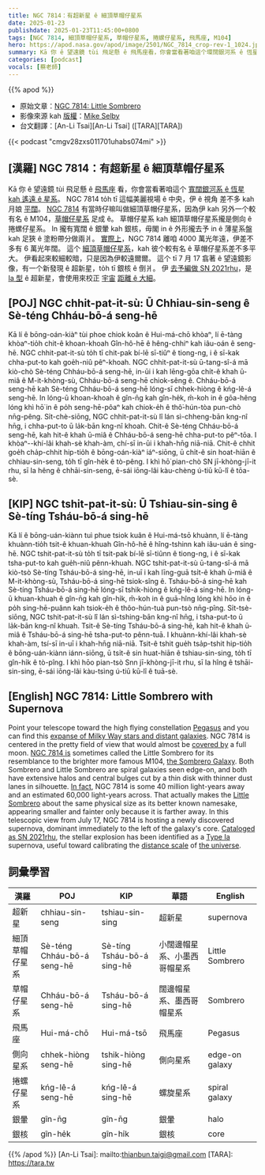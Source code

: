 ```yaml
---
title: NGC 7814：有超新星 ê 細頂草帽仔星系
date: 2025-01-23
publishdate: 2025-01-23T11:45:00+0800
tags: [NGC 7814, 細頂草帽仔星系, 草帽仔星系, 捲螺仔星系, 飛馬座, M104]
hero: https://apod.nasa.gov/apod/image/2501/NGC_7814_crop-rev-1_1024.jpg
summary: Kā 你 ê 望遠鏡 tùi 飛足懸 ê 飛馬座看，你會當看著咱這个環闊銀河系 ê 恆星 kah 遙遠 ê 星系。
categories: [podcast]
vocals: [蔡老師]
---
```


{{% apod %}}

- 原始文章：[NGC 7814: Little Sombrero](https://apod.nasa.gov/apod/ap250123.html)
- 影像來源 kah [版權][copyright]：[Mike Selby](https://throughlightandtime.com/about/)
- 台文翻譯：[An-Li Tsai][An-Li Tsai] ([TARA][TARA])

{{< podcast "cmgv28zxs011701uhabs074mi" >}}

## [漢羅] NGC 7814：有超新星 ê 細頂草帽仔星系
Kā 你 ê 望遠鏡 tùi 飛足懸 ê [飛馬座][Pegasus] 看，你會當看著咱這个 [寬闊銀河系 ê 恆星 kah 遙遠 ê 星系][expanse of Milky Way stars and distant galaxies]。
NGC 7814 to̍h tī 這幅美麗視場 ê 中央，伊 ê 視角 差不多 kah 月娘 [平闊][covered by]。
[NGC 7814][NGC 7814 is] 有當時仔嘛叫做細頂草帽仔星系，因為伊 kah 另外一个較有名 ê M104，[草帽仔星系][the Sombrero Galaxy] 足成 ê。
草帽仔星系 kah 細頂草帽仔星系攏是側向 ê 捲螺仔星系。
In 攏有寬闊 ê 銀暈 kah 銀核，毋閣 in ê 外形攏去予 in ê 薄星系盤 kah 足狹 ê 塗粉帶分做兩爿。
[實際上][In fact]，NGC 7814 離咱 4000 萬光年遠，伊差不多有 6 萬光年闊。
這个 [細頂草帽仔星系][Little Sombrero]，kah 彼个較有名 ê 草帽仔星系差不多平大。
伊看起來較細較暗，只是因為伊較遠爾爾。
這个 tī 7 月 17 翕著 ê 望遠鏡影像，有一个新發現 ê 超新星，to̍h tī 銀核 ê 倒爿。
伊 [去予編做 SN 2021rhu][Cataloged as SN 2021rhu]，是 [Ia 型][Type Ia] ê 超新星，會使用來校正 [宇宙][the universe] [距離 ê 大細][distance scale]。

## [POJ] NGC chhit-pat-it-sù: Ū Chhiau-sin-seng ê Sè-téng Chháu-bō-á seng-hē
Kā lí ê bōng-oán-kiàⁿ tùi phoe chiok koân ê Hui-má-chō khòaⁿ, lí ē-tàng khòaⁿ-tio̍h chit-ê khoan-khoah Gîn-hô-hē ê hêng-chhiⁿ kah iâu-oán ê seng-hē.
NGC chhit-pat-it-sù to̍h tī chit-pak bí-lē sī-tiûⁿ ê tiong-ng, i ê sī-kak chha-put-to kah goe̍h-niû pêⁿ-khoah.
NGC chhit-pat-it-sù ū-tang-sî-á mā kiò-chò Sè-téng Chháu-bō-á seng-hē, in-ūi i kah lēng-gōa chi̍t-ê khah ū-miâ ê M-it-khòng-sù, Chháu-bō-á seng-hē chiok-sêng ê.
Chháu-bō-á seng-hē kah Sè-téng Chháu-bō-á seng-hē lóng-sī chhek-hiòng ê kńg-lê-á seng-hē.
In lóng-ū khoan-khoah ê gîn-n̄g kah gîn-he̍k, m̄-koh in ê gōa-hêng lóng khì hō͘ in ê po̍h seng-hē-pôaⁿ kah chiok-e̍h ê thô͘-hún-tòa pun-chò nn̄g-pêng.
Si̍t-chè-siōng, NGC chhit-pat-it-sù lî lán sì-chheng-bān kng-nî hn̄g, i chha-put-to ū la̍k-bān kng-nî khoah.
Chit-ê Sè-téng Chháu-bō-á seng-hē, kah hit-ê khah ū-miâ ê Chháu-bō-á seng-hē chha-put-to pêⁿ-tōa.
I khòaⁿ--khí-lâi khah-sè khah-àm, chí-sī in-ūi i khah-hn̄g niā-niā.
Chit-ê chhit goe̍h cha̍p-chhit hip-tio̍h ê bōng-oán-kiàⁿ iáⁿ-siōng, ū chi̍t-ê sin hoat-hiān ê chhiau-sin-seng, to̍h tī gîn-he̍k ê tò-pêng.
I khì hō͘ pian-chò SN jī-khòng-jī-it rhu, sī Ia hêng ê chhāi-sin-seng, ē-sái iōng-lâi kàu-chèng ú-tiū kū-lî ê tōa-sè.

## [KIP]  NGC tshit-pat-it-sù: Ū Tshiau-sin-sing ê Sè-tíng Tsháu-bō-á sing-hē
Kā lí ê bōng-uán-kiànn tuì phue tsiok kuân ê Hui-má-tsō khuànn, lí ē-tàng khuànn-tio̍h tsit-ê khuan-khuah Gîn-hô-hē ê hîng-tshinn kah iâu-uán ê sing-hē.
NGC tshit-pat-it-sù to̍h tī tsit-pak bí-lē sī-tiûnn ê tiong-ng, i ê sī-kak tsha-put-to kah gue̍h-niû pênn-khuah.
NGC tshit-pat-it-sù ū-tang-sî-á mā kiò-tsò Sè-tíng Tsháu-bō-á sing-hē, in-uī i kah līng-guā tsi̍t-ê khah ū-miâ ê M-it-khòng-sù, Tsháu-bō-á sing-hē tsiok-sîng ê.
Tsháu-bō-á sing-hē kah Sè-tíng Tsháu-bō-á sing-hē lóng-sī tshik-hiòng ê kńg-lê-á sing-hē.
In lóng-ū khuan-khuah ê gîn-n̄g kah gîn-hi̍k, m̄-koh in ê guā-hîng lóng khì hōo in ê po̍h sing-hē-puânn kah tsiok-e̍h ê thôo-hún-tuà pun-tsò nn̄g-pîng.
Si̍t-tsè-siōng, NGC tshit-pat-it-sù lî lán sì-tshing-bān kng-nî hn̄g, i tsha-put-to ū la̍k-bān kng-nî khuah.
Tsit-ê Sè-tíng Tsháu-bō-á sing-hē, kah hit-ê khah ū-miâ ê Tsháu-bō-á sing-hē tsha-put-to pênn-tuā.
I khuànn-khí-lâi khah-sè khah-àm, tsí-sī in-uī i khah-hn̄g niā-niā.
Tsit-ê tshit gue̍h tsa̍p-tshit hip-tio̍h ê bōng-uán-kiànn iánn-siōng, ū tsi̍t-ê sin huat-hiān ê tshiau-sin-sing, to̍h tī gîn-hi̍k ê tò-pîng.
I khì hōo pian-tsò Snn jī-khòng-jī-it rhu, sī Ia hîng ê tshāi-sin-sing, ē-sái iōng-lâi kàu-tsìng ú-tiū kū-lî ê tuā-sè.

## [English] NGC 7814: Little Sombrero with Supernova
Point your telescope toward the high flying constellation [Pegasus][Pegasus] and you can find this [expanse of Milky Way stars and distant galaxies][expanse of Milky Way stars and distant galaxies].
NGC 7814 is centered in the pretty field of view that would almost be [covered by][covered by] a full moon.
[NGC 7814 is][NGC 7814 is] sometimes called the Little Sombrero for its resemblance to the brighter more famous M104, [the Sombrero Galaxy][the Sombrero Galaxy].
Both Sombrero and Little Sombrero are spiral galaxies seen edge-on, and both have extensive halos and central bulges cut by a thin disk with thinner dust lanes in silhouette.
[In fact][In fact], NGC 7814 is some 40 million light-years away and an estimated 60,000 light-years across.
That actually makes the [Little Sombrero][Little Sombrero] about the same physical size as its better known namesake, appearing smaller and fainter only because it is farther away.
In this telescopic view from July 17, NGC 7814 is hosting a newly discovered supernova, dominant immediately to the left of the galaxy's core.
[Cataloged as SN 2021rhu][Cataloged as SN 2021rhu], the stellar explosion has been identified as a [Type Ia][Type Ia] supernova, useful toward calibrating the [distance scale][distance scale] of [the universe][the universe].

## 詞彙學習
|漢羅|POJ|KIP|華語|English|
|-|-|-|-|-|
| 超新星 | chhiau-sin-seng | tshiau-sin-sing | 超新星 | supernova |
| 細頂草帽仔星系 | Sè-téng Chháu-bō-á seng-hē | Sè-tíng Tsháu-bō-á sing-hē | 小闊邊帽星系、小墨西哥帽星系 | Little Sombrero |
| 草帽仔星系 | Chháu-bō-á seng-hē | Tsháu-bō-á sing-hē | 闊邊帽星系、墨西哥帽星系 | Sombrero |
| 飛馬座 | Hui-má-chō | Hui-má-tsō | 飛馬座 | Pegasus |
| 側向星系 | chhek-hiòng seng-hē | tshik-hiòng sing-hē | 側向星系 | edge-on galaxy |
| 捲螺仔星系 | kńg-lê-á seng-hē | kńg-lê-á sing-hē | 螺旋星系 | spiral galaxy |
| 銀暈 | gîn-n̄g | gîn-n̄g | 銀暈 | halo |
| 銀核 | gîn-he̍k | gîn-hi̍k | 銀核 | core |

{{% /apod %}}
[An-Li Tsai]: mailto:thianbun.taigi@gmail.com
[TARA]: https://tara.tw

[copyright]: https://apod.nasa.gov/apod/fap/lib/about_apod.html#srapply
[License3]: https://creativecommons.org/licenses/by-nc-nd/3.0/
[License2]:https://creativecommons.org/licenses/by-nc-nd/2.0/

[Pegasus]:http://www.ianridpath.com/startales/pegasus.htm
[expanse of Milky Way stars and distant galaxies]:http://www.chart32.de/index.php/component/k2/item/226
[covered by]:https://apod.nasa.gov/apod/ap130801.html
[NGC 7814 is]:http://en.wikipedia.org/wiki/NGC_7814
[the Sombrero Galaxy]:http://www.youtube.com/watch?v=GBB2xQe8nMw
[In fact]:http://arxiv.org/abs/1105.3867
[Little Sombrero]:https://www.nasa.gov/content/goddard/hubbles-little-sombrero
[Cataloged as SN 2021rhu]:https://www.wis-tns.org/object/2021rhu
[Type Ia]:https://en.wikipedia.org/wiki/Type_Ia_supernova
[distance scale]:https://apod.nasa.gov/debate/debate96.html
[the universe]:https://map.gsfc.nasa.gov/universe/uni_expansion.html
